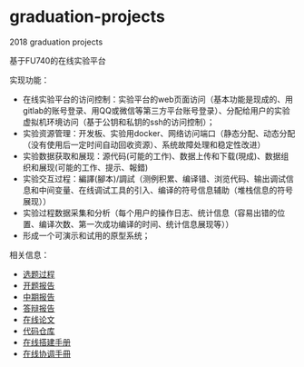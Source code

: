 # graduation-projects
2018 graduation projects

基于FU740的在线实验平台

实现功能：
- 在线实验平台的访问控制：实验平台的web页面访问（基本功能是现成的、用gitlab的账号登录、用QQ或微信等第三方平台账号登录）、分配给用户的实验虚拟机环境访问（基于公钥和私钥的ssh的访问控制）；
- 实验资源管理：开发板、实验用docker、网络访问端口（静态分配、动态分配（没有使用后一定时间自动回收资源）、系统故障处理和稳定性改进）
- 实验数据获取和展现：源代码(可能的工作)、数据上传和下载(現成)、数据组织和展现(可能的工作、提示、報錯)
- 实验交互过程：編譯(腳本)/調試（测例积累、编译错、浏览代码、输出调试信息和中间变量、在线调试工具的引入、编译的符号信息辅助（堆栈信息的符号展现））
- 实验过程数据采集和分析（每个用户的操作日志、统计信息（容易出错的位置、编译次数、第一次成功编译的时间、统计信息展现等））
- 形成一个可演示和试用的原型系统；

相关信息：

- [选题过程](https://shimo.im/docs/ckyvdTXk3dD9ycrk?accessToken=eyJhbGciOiJIUzI1NiIsImtpZCI6ImRlZmF1bHQiLCJ0eXAiOiJKV1QifQ.eyJhdWQiOiJhY2Nlc3NfcmVzb3VyY2UiLCJleHAiOjE2NTUyNzQxODAsImZpbGVHVUlEIjoiSjlrV0pSallWeXFodkp5RCIsImlhdCI6MTY1NTI3Mzg4MCwidXNlcklkIjoxNTk4Njg4Nn0.ZfNJKcYFNOET-fqtZ_J5aYvWalZHuLnYCBOkWC5t0xs)
- [开题报告](https://github.com/nubbi3/graduation-projects/blob/2022-06-15/PPT/30%E8%99%9F%E7%AD%94%E8%BE%AFppt(%E6%9B%B4%E6%96%B0%E7%89%882).pptx)
- [中期报告](https://github.com/nubbi3/graduation-projects/blob/2022-06-15/PPT/6%E8%99%9F%E4%B8%AD%E6%9C%9F%E7%AD%94%E8%BE%AF(%E6%9B%B4%E6%96%B0%E7%89%88).pptx)
- [答辩报告](https://github.com/nubbi3/graduation-projects/blob/2022-06-15/PPT/8%E8%99%9F%E7%AD%94%E8%BE%AF.pptx)
- [在线论文](https://github.com/nubbi3/graduation-projects/blob/2022-06-15/Doc/%E5%9F%BA%E4%BA%8EFU740%E7%9A%84%E7%BA%BF%E4%B8%8A%E7%A1%AC%E4%BB%B6%E4%BA%A4%E4%BA%92%E5%AE%9E%E9%AA%8C%E5%B9%B3%E5%8F%B0%E5%BC%80%E5%8F%91.pdf)
- [代码仓库](https://github.com/nubbi3/graduation-projects/tree/2022-06-15/src)
- [在线搭建手册](https://github.com/nubbi3/graduation-projects/blob/2022-06-15/Log/FU740%E7%B7%9A%E4%B8%8A%E7%B3%BB%E7%B5%B1%E6%90%AD%E5%BB%BA%E6%96%87%E6%AA%94.pdf)
- [在线协调手冊](https://shimo.im/docs/rp3OVRG4Wdu9zzAm/)
